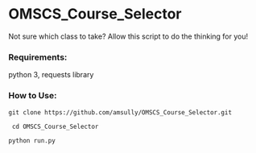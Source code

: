 # OMSCS_Course_Selector
Not sure which class to take? Allow this script to do the thinking for you!

### Requirements:

python 3, requests library

### How to Use:

```git clone https://github.com/amsully/OMSCS_Course_Selector.git```

``` cd OMSCS_Course_Selector```

```python run.py```